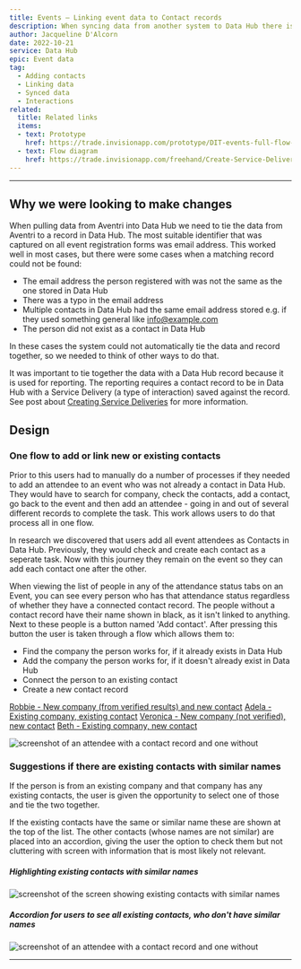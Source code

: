 ```yaml
---
title: Events – Linking event data to Contact records
description: When syncing data from another system to Data Hub there is not always a unique identifier to tie the data together with a record
author: Jacqueline D'Alcorn
date: 2022-10-21
service: Data Hub
epic: Event data
tag:
  - Adding contacts
  - Linking data
  - Synced data
  - Interactions
related:
  title: Related links
  items:
  - text: Prototype
    href: https://trade.invisionapp.com/prototype/DIT-events-full-flow-admin-switch-cl98hs5k90072k401n9zpkpjg/play/ac860e6a
  - text: Flow diagram
    href: https://trade.invisionapp.com/freehand/Create-Service-Delivery-from-DH-Event-record-U2jGrUD2C?zoomToItems=Y2w2ejN5MjV3MDAzczNyNnFiaWwwaHk0dw%3D%3D
---
```


***
## Why we were looking to make changes
When pulling data from Aventri into Data Hub we need to tie the data from Aventri to a record in Data Hub. The most suitable identifier that was captured on all event registration forms was email address. This worked well in most cases, but there were some cases when a matching record could not be found:

* The email address the person registered with was not the same as the one stored in Data Hub
* There was a typo in the email address
* Multiple contacts in Data Hub had the same email address stored e.g. if they used something general like info@example.com
* The person did not exist as a contact in Data Hub

In these cases the system could not automatically tie the data and record together, so we needed to think of other ways to do that.

It was important to tie together the data with a Data Hub record because it is used for reporting. The reporting requires a contact record to be in Data Hub with a Service Delivery (a type of interaction) saved against the record. See post about [Creating Service Deliveries](/data-hub/event-creating-service-deliveries/) for more information.

## Design
### One flow to add or link new or existing contacts
Prior to this users had to manually do a number of processes if they needed to add an attendee to an event who was not already a contact in Data Hub. They would have to search for company, check the contacts, add a contact, go back to the event and then add an attendee - going in and out of several different records to complete the task. This work allows users to do that process all in one flow.

In research we discovered that users add all event attendees as Contacts in Data Hub. Previously, they would check and create each contact as a seperate task. Now with this journey they remain on the event so they can add each contact one after the other.

When viewing the list of people in any of the attendance status tabs on an Event, you can see every person who has that attendance status regardless of whether they have a connected contact record. The people without a contact record have their name shown in black, as it isn't linked to anything. Next to these people is a button named 'Add contact'. After pressing this button the user is taken through a flow which allows them to:
* Find the company the person works for, if it already exists in Data Hub
* Add the company the person works for, if it doesn't already exist in Data Hub
* Connect the person to an existing contact
* Create a new contact record

[Robbie - New company (from verified results) and new contact](https://trade.invisionapp.com/prototype/DIT-events-full-flow-admin-switch-cl98hs5k90072k401n9zpkpjg/play/ac860e6a)
[Adela - Existing company, existing contact](https://trade.invisionapp.com/prototype/DIT-events-full-flow-admin-switch-cl98hs5k90072k401n9zpkpjg/play/9fb10c61)
[Veronica - New company (not verified), new contact](https://trade.invisionapp.com/prototype/DIT-events-full-flow-admin-switch-cl98hs5k90072k401n9zpkpjg/play/46f995ee)
[Beth - Existing company, new contact](https://trade.invisionapp.com/prototype/DIT-events-full-flow-admin-switch-cl98hs5k90072k401n9zpkpjg/play/f5211ed9)

![screenshot of an attendee with a contact record and one without](attendee-non-linked.png)

### Suggestions if there are existing contacts with similar names
If the person is from an existing company and that company has any existing contacts, the user is given the opportunity to select one of those and tie the two together.

If the existing contacts have the same or similar name these are shown at the top of the list. The other contacts (whose names are not similar) are placed into an accordion, giving the user the option to check them but not cluttering with screen with information that is most likely not relevant.

##### Highlighting existing contacts with similar names  

![screenshot of the screen showing existing contacts with similar names](Existing-company--similar-contacts.png)

##### Accordion for users to see all existing contacts, who don't have similar names  

![screenshot of an attendee with a contact record and one without](Existing-company--no-similar-contacts.png)

***
